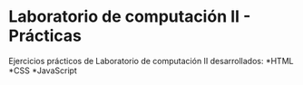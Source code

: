 # Laboratorio de computación II - Prácticas
Ejercicios prácticos de Laboratorio de computación II desarrollados:
*HTML
*CSS
*JavaScript
